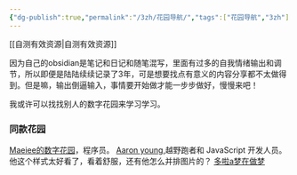 ```yaml
---
{"dg-publish":true,"permalink":"/3zh/花园导航/","tags":["花园导航","3zh"],"noteIcon":""}
---
```



[[自测有效资源\|自测有效资源]]

因为自己的obsidian是笔记和日记和随笔混写，里面有过多的自我情绪输出和调节，所以即便是陆陆续续记录了3年，可是想要找点有意义的内容分享都不太做得到。但是嘛，输出倒逼输入，事情要开始做才能一步步做好，慢慢来吧！

我或许可以找找别人的数字花园来学习学习。
### 同款花园
[Maeiee的数字花园](https://garden.maxieewong.com/000.wiki/Maeiee%E7%9A%84%E8%87%AA%E6%88%91%E4%BB%8B%E7%BB%8D/)，程序员。
[Aaron young](https://ajy.co/),越野跑者和 JavaScript 开发人员。他这个样式太好看了，看着舒服，还有他怎么并排图片的？
[多啦a梦在做梦](https://zytomorrow.top/%E6%8A%80%E6%9C%AF%E6%8A%98%E8%85%BE/%E5%88%A9%E7%94%A8obsidian%E6%9E%84%E5%BB%BA%E4%B8%AA%E4%BA%BA%E5%8D%9A%E5%AE%A2/)
